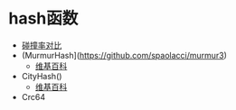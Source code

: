 # hash函数
- [碰撞率对比](https://blog.csdn.net/huangyueranbbc/article/details/84393060)
- (MurmurHash](https://github.com/spaolacci/murmur3)
  - [维基百科](https://zh.wikipedia.org/zh-hans/Murmur%E5%93%88%E5%B8%8C)
- CityHash()
  - [维基百科](https://yamm.finance/wiki/CityHash.html)
- Crc64